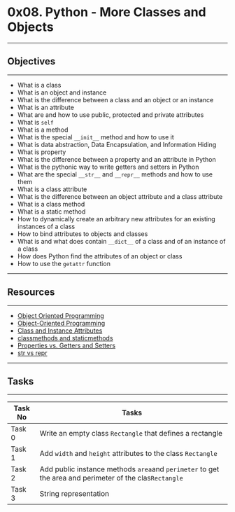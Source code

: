 # 0x08. Python - More Classes and Objects
---
## Objectives
---
* What is a class
* What is an object and instance
* What is the difference between a class and an object or an instance
* What is an attribute
* What are and how to use public, protected and private attributes
* What is `self`
* What is a method
* What is the special `__init__` method and how to use it
* What is data abstraction, Data Encapsulation, and Information Hiding
* What is property
* What is the difference between a property and an attribute in Python
* What is the pythonic way to write getters and setters in Python
* What are the special `__str__` and `__repr__` methods and how to use them
* What is a class attribute
* What is the difference between an object attribute and a class attribute
* What is a class method
* What is a static method
* How to dynamically create an arbitrary new attributes for an existing instances of a class
* How to bind attributes to objects and classes
* What is and what does contain `__dict__` of a class and of an instance of a class
* How does Python find the attributes of an object or class
* How to use the `getattr` function
---
## Resources
---
* [Object Oriented Programming ](https://python.swaroopch.com/oop.html)
* [Object-Oriented Programming](https://python-course.eu/oop/object-oriented-programming.php)
* [Class and Instance Attributes](https://python-course.eu/oop/class-instance-attributes.php)
* [classmethods and staticmethods](https://www.youtube.com/watch?v=rq8cL2XMM5M)
* [Properties vs. Getters and Setters](https://python-course.eu/oop/properties-vs-getters-and-setters.php)
* [str vs repr](https://shipit.dev/posts/python-str-vs-repr.html)
---
## Tasks
---
|Task No |Tasks	|
|--------|------|
|Task 0  |Write an empty class `Rectangle` that defines a rectangle|
|Task 1  |Add `width` and `height` attributes to the class `Rectangle`|
|Task 2  |Add public instance methods `area`and `perimeter` to get the area and perimeter of the clas`Rectangle`|
|Task 3  |String representation|

